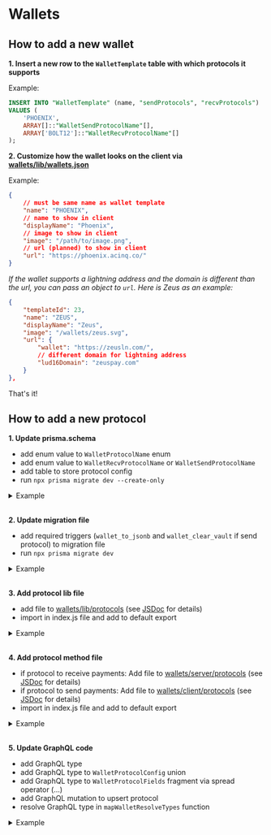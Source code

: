 # Wallets

## How to add a new wallet

**1. Insert a new row to the `WalletTemplate` table with which protocols it supports**

Example:

```sql
INSERT INTO "WalletTemplate" (name, "sendProtocols", "recvProtocols")
VALUES (
    'PHOENIX',
    ARRAY[]::"WalletSendProtocolName"[],
    ARRAY['BOLT12']::"WalletRecvProtocolName"[]
);
```

**2. Customize how the wallet looks on the client via [wallets/lib/wallets.json](/wallets/lib/wallets.json)**

Example:

```json
{
    // must be same name as wallet template
    "name": "PHOENIX",
    // name to show in client
    "displayName": "Phoenix",
    // image to show in client
    "image": "/path/to/image.png",
    // url (planned) to show in client
    "url": "https://phoenix.acinq.co/"
}
```

_If the wallet supports a lightning address and the domain is different than the url, you can pass an object to `url`. Here is Zeus as an example:_

```json
{
    "templateId": 23,
    "name": "ZEUS",
    "displayName": "Zeus",
    "image": "/wallets/zeus.svg",
    "url": {
        "wallet": "https://zeusln.com/",
        // different domain for lightning address
        "lud16Domain": "zeuspay.com"
    }
},
```

That's it!

## How to add a new protocol

**1. Update prisma.schema**

- add enum value to `WalletProtocolName` enum
- add enum value to `WalletRecvProtocolName` or `WalletSendProtocolName`
- add table to store protocol config
- run `npx prisma migrate dev --create-only`

<details>
<summary>Example</summary>

```diff
diff --git a/prisma/schema.prisma b/prisma/schema.prisma
index 9a113797..12505333 100644
--- a/prisma/schema.prisma
+++ b/prisma/schema.prisma
@@ -1199,6 +1199,7 @@ enum WalletProtocolName {
   LNC
   CLN_REST
   LND_GRPC
+  BOLT12
 }

 enum WalletSendProtocolName {
@@ -1218,6 +1219,7 @@ enum WalletRecvProtocolName {
   LN_ADDR
   CLN_REST
   LND_GRPC
+  BOLT12
 }

 enum WalletProtocolStatus {
@@ -1288,6 +1290,7 @@ model WalletProtocol {
   walletRecvLightningAddress WalletRecvLightningAddress?
   walletRecvCLNRest          WalletRecvCLNRest?
   walletRecvLNDGRPC          WalletRecvLNDGRPC?
+  walletRecvBolt12           WalletRecvBolt12?

   @@unique(name: "WalletProtocol_walletId_send_name_key", [walletId, send, name])
 }
@@ -1429,3 +1432,12 @@ model WalletRecvLNDGRPC {
   macaroon   String
   cert       String?
 }
+
+model WalletRecvBolt12 {
+  id         Int            @id @default(autoincrement())
+  createdAt  DateTime       @default(now()) @map("created_at")
+  updatedAt  DateTime       @default(now()) @updatedAt @map("updated_at")
+  protocolId Int            @unique
+  protocol   WalletProtocol @relation(fields: [protocolId], references: [id], onDelete: Cascade)
+  offer      String
+}
```

</details>

<br />

**2. Update migration file**

- add required triggers (`wallet_to_jsonb` and `wallet_clear_vault` if send protocol) to migration file
- run `npx prisma migrate dev`

<details>
<summary>Example</summary>

```sql
-- AlterEnum
ALTER TYPE "WalletProtocolName" ADD VALUE 'BOLT12';

-- AlterEnum
ALTER TYPE "WalletRecvProtocolName" ADD VALUE 'BOLT12';

-- CreateTable
CREATE TABLE "WalletRecvBolt12" (
    "id" SERIAL NOT NULL,
    "created_at" TIMESTAMP(3) NOT NULL DEFAULT CURRENT_TIMESTAMP,
    "updated_at" TIMESTAMP(3) NOT NULL DEFAULT CURRENT_TIMESTAMP,
    "protocolId" INTEGER NOT NULL,
    "offer" TEXT NOT NULL,

    CONSTRAINT "WalletRecvBolt12_pkey" PRIMARY KEY ("id")
);

-- CreateIndex
CREATE UNIQUE INDEX "WalletRecvBolt12_protocolId_key" ON "WalletRecvBolt12"("protocolId");

-- AddForeignKey
ALTER TABLE "WalletRecvBolt12" ADD CONSTRAINT "WalletRecvBolt12_protocolId_fkey" FOREIGN KEY ("protocolId") REFERENCES "WalletProtocol"("id") ON DELETE CASCADE ON UPDATE CASCADE;

-- vvv Add trigger below manually vvv

CREATE TRIGGER wallet_to_jsonb
    AFTER INSERT OR UPDATE ON "WalletRecvBolt12"
    FOR EACH ROW
    EXECUTE PROCEDURE wallet_to_jsonb();


-- if protocol is for sending you also need to add the wallet_clear_vault trigger:
-- CREATE TRIGGER wallet_clear_vault
--    AFTER DELETE ON "WalletSendClinkDebit"
--    FOR EACH ROW
--    EXECUTE PROCEDURE wallet_clear_vault();

```

</details>

<br />

**3. Add protocol lib file**

- add file to [wallets/lib/protocols](/wallets/lib/protocols) (see [JSDoc](/wallets/lib/protocols/index.js) for details)
- import in index.js file and add to default export

<details>
<summary>Example</summary>

```js
// wallets/lib/protocols/bolt12.js

export default [
  {
    // same as enum value we added
    name: 'BOLT12',
    displayName: 'BOLT12',
    send: false,
    fields: [
      {
        name: 'offer',
        type: 'text',
        label: 'offer',
        placeholder: 'lno...',
        validate: offerValidator,
        required: true,
      }
    ],
    relationName: 'walletRecvBolt12'
  }
]
```

```diff
diff --git a/wallets/lib/protocols/index.js b/wallets/lib/protocols/index.js
index 8caa5f52..58f5ab86 100644
--- a/wallets/lib/protocols/index.js
+++ b/wallets/lib/protocols/index.js
@@ -7,6 +7,7 @@ import lnbitsSuite from './lnbits'
 import phoenixdSuite from './phoenixd'
 import blinkSuite from './blink'
 import webln from './webln'
+import bolt12 from './bolt12'

 /**
  * Protocol names as used in the database
@@ -44,5 +45,6 @@ export default [
   ...phoenixdSuite,
   ...lnbitsSuite,
   ...blinkSuite,
-  webln
+  webln,
+  bolt12
 ]
```

</details>

<br />

**4. Add protocol method file**

- if protocol to receive payments: Add file to [wallets/server/protocols](/wallets/server/protocols) (see [JSDoc](/wallets/server/protocols/index.js) for details)
- if protocol to send payments: Add file to [wallets/client/protocols](/wallets/client/protocols) (see [JSDoc](/wallets/client/protocols/index.js) for details)
- import in index.js file and add to default export

<details>
<summary>Example</summary>

```js
// wallets/server/protocols/bolt12.js

// same as enum value we added
export const name = 'BOLT12'

export async function createInvoice ({ msats, description, expiry }, config, { signal }) {
  /* ... code to create invoice using protocol config ... */
}

export async function testCreateInvoice ({ url }, { signal }) {
  return await createInvoice(
    { msats: 1000, description: 'SN test invoice', expiry: 1 },
    { url },
    { signal }
  )
}
```

```diff
diff --git a/wallets/server/protocols/index.js b/wallets/server/protocols/index.js
index 26c292d9..3ac88ae1 100644
--- a/wallets/server/protocols/index.js
+++ b/wallets/server/protocols/index.js
@@ -5,6 +5,7 @@ import * as clnRest from './clnRest'
 import * as phoenixd from './phoenixd'
 import * as blink from './blink'
 import * as lndGrpc from './lndGrpc'
+import * as bolt12 from './bolt12'

 export * from './util'

@@ -56,5 +57,6 @@ export default [
   clnRest,
   phoenixd,
   blink,
-  lndGrpc
+  lndGrpc,
+  bolt12
 ]
```

</details>

<br />

**5. Update GraphQL code**

- add GraphQL type
- add GraphQL type to `WalletProtocolConfig` union
- add GraphQL type to `WalletProtocolFields` fragment via spread operator (...)
- add GraphQL mutation to upsert protocol
- resolve GraphQL type in `mapWalletResolveTypes` function

<details>
<summary>Example</summary>

```diff
diff --git a/api/typeDefs/wallet.js b/api/typeDefs/wallet.js
index 3c1fffd1..af3858a5 100644
--- a/api/typeDefs/wallet.js
+++ b/api/typeDefs/wallet.js
@@ -38,6 +38,7 @@ const typeDefs = gql`
     upsertWalletRecvLNDGRPC(walletId: ID, templateId: ID, enabled: Boolean!, networkTests: Boolean, socket: String!, macaroon: String!, cert: String): WalletRecvLNDGRPC!
     upsertWalletSendLNC(walletId: ID, templateId: ID, enabled: Boolean!, pairingPhrase: VaultEntryInput!, localKey: VaultEntryInput!, remoteKey: VaultEntryInput!, serverHost: VaultEntryInput!): WalletSendLNC!
     upsertWalletSendWebLN(walletId: ID, templateId: ID, enabled: Boolean!): WalletSendWebLN!
+    upsertWalletRecvBolt12(walletId: ID, templateId: ID, enabled: Boolean!, networkTests: Boolean, offer: String!): WalletRecvBolt12!
     removeWalletProtocol(id: ID!): Boolean
     updateWalletEncryption(keyHash: String!, wallets: [WalletEncryptionUpdate!]!): Boolean
     updateKeyHash(keyHash: String!): Boolean
@@ -111,6 +112,7 @@ const typeDefs = gql`
     | WalletRecvLightningAddress
     | WalletRecvCLNRest
     | WalletRecvLNDGRPC
+    | WalletRecvBolt12

   type WalletSettings {
     receiveCreditsBelowSats: Int!
@@ -207,6 +209,11 @@ const typeDefs = gql`
     cert: String
   }

+  type WalletRecvBolt12 {
+    id: ID!
+    offer: String!
+  }
+
   input AutowithdrawSettings {
     autoWithdrawThreshold: Int!
     autoWithdrawMaxFeePercent: Float!
diff --git a/wallets/client/fragments/protocol.js b/wallets/client/fragments/protocol.js
index d1a65ff4..138d1a62 100644
--- a/wallets/client/fragments/protocol.js
+++ b/wallets/client/fragments/protocol.js
@@ -109,3 +109,11 @@ export const UPSERT_WALLET_SEND_WEBLN = gql`
     }
   }
 `
+
+export const UPSERT_WALLET_RECEIVE_BOLT12 = gql`
+  mutation upsertWalletRecvBolt12($walletId: ID, $templateId: ID, $enabled: Boolean!, $networkTests: Boolean, $offer: String!) {
+    upsertWalletRecvBolt12(walletId: $walletId, templateId: $templateId, enabled: $enabled, networkTests: $networkTests, offer: $offer) {
+      id
+    }
+  }
+`
diff --git a/wallets/client/fragments/wallet.js b/wallets/client/fragments/wallet.js
index c301f5c1..73d59e6d 100644
--- a/wallets/client/fragments/wallet.js
+++ b/wallets/client/fragments/wallet.js
@@ -106,6 +106,10 @@ const WALLET_PROTOCOL_FIELDS = gql`
         macaroon
         cert
       }
+      ... on WalletRecvBolt12 {
+        id
+        offer
+      }
     }
   }
 `
diff --git a/wallets/server/resolvers/util.js b/wallets/server/resolvers/util.js
index 0155a422..ced4b399 100644
--- a/wallets/server/resolvers/util.js
+++ b/wallets/server/resolvers/util.js
@@ -19,6 +19,8 @@ export function mapWalletResolveTypes (wallet) {
         return 'WalletRecvCLNRest'
       case 'LND_GRPC':
         return 'WalletRecvLNDGRPC'
+      case 'BOLT12':
+        return 'WalletRecvBolt12'
       default:
         return null
     }
```

</details>
